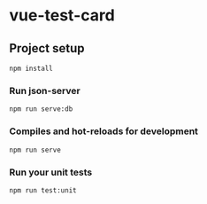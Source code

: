 # vue-test-card

## Project setup
```
npm install
```

### Run json-server
```
npm run serve:db
```

### Compiles and hot-reloads for development
```
npm run serve
```

### Run your unit tests
```
npm run test:unit
```
